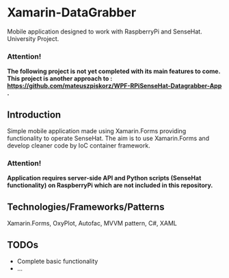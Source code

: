 # Xamarin-DataGrabber
Mobile application designed to work with RaspberryPi and SenseHat. University Project.
### Attention!
**The following project is not yet completed with its main features to come. This project is another approach to : https://github.com/mateuszpiskorz/WPF-RPiSenseHat-Datagrabber-App .**

## Introduction
Simple mobile application made using Xamarin.Forms providing functionality to operate SenseHat. The aim is to use Xamarin.Forms and develop cleaner code by IoC container framework.
### Attention!
**Application requires server-side API and Python scripts (SenseHat functionality) on RaspberryPi which are not included in this repository.**
## Technologies/Frameworks/Patterns
Xamarin.Forms, OxyPlot, Autofac, MVVM pattern, C#, XAML
## TODOs
* Complete basic functionality
* ...
